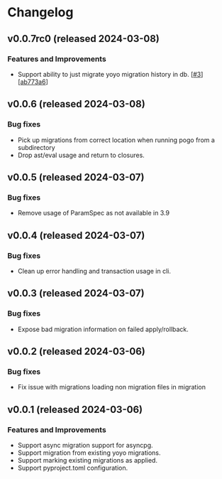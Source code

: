 # Changelog

## v0.0.7rc0 (released 2024-03-08)

### Features and Improvements

- Support ability to just migrate yoyo migration history in db. [[#3](https://github.com/NRWLDev/pogo-migrate/issues/3)] [[ab773a6](https://github.com/NRWLDev/pogo-migrate/commit/ab773a6d4d314408af7797fd5d537759cfc171b7)]

## v0.0.6 (released 2024-03-08)

### Bug fixes

- Pick up migrations from correct location when running pogo from a subdirectory
- Drop ast/eval usage and return to closures.

## v0.0.5 (released 2024-03-07)

### Bug fixes

- Remove usage of ParamSpec as not available in 3.9

## v0.0.4 (released 2024-03-07)

### Bug fixes

- Clean up error handling and transaction usage in cli.

## v0.0.3 (released 2024-03-07)

### Bug fixes

- Expose bad migration information on failed apply/rollback.

## v0.0.2 (released 2024-03-06)

### Bug fixes

- Fix issue with migrations loading non migration files in migration

## v0.0.1 (released 2024-03-06)

### Features and Improvements

- Support async migration support for asyncpg.
- Support migration from existing yoyo migrations.
- Support marking existing migrations as applied.
- Support pyproject.toml configuration.
